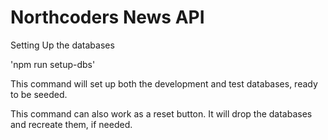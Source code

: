 # Northcoders News API

Setting Up the databases

'npm run setup-dbs'

This command will set up both the development and test databases, ready to be seeded.

This command can also work as a reset button. It will drop the databases and recreate them, if needed.
